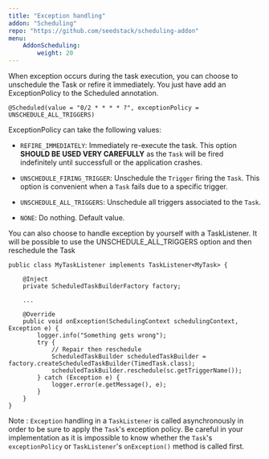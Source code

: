 ```yaml
---
title: "Exception handling"
addon: "Scheduling"
repo: "https://github.com/seedstack/scheduling-addon"
menu:
    AddonScheduling:
        weight: 20
---
```


When exception occurs during the task execution, you can choose to unschedule the Task or refire it immediately. You just
have add an ExceptionPolicy to the Scheduled annotation.

    @Scheduled(value = "0/2 * * * * ?", exceptionPolicy = UNSCHEDULE_ALL_TRIGGERS)

ExceptionPolicy can take the following values:

- `REFIRE_IMMEDIATELY`: Immediately re-execute the task. This option **SHOULD BE USED VERY CAREFULLY** as the `Task` will be fired indefinitely until successfull or the application crashes.

- `UNSCHEDULE_FIRING_TRIGGER`: Unschedule the `Trigger` firing the `Task`. This option is convenient when a `Task` fails due
to a specific trigger.

- `UNSCHEDULE_ALL_TRIGGERS`: Unschedule all triggers associated to the `Task`.

- `NONE`: Do nothing. Default value.

You can also choose to handle exception by yourself with a TaskListener. It will be possible to use the
UNSCHEDULE_ALL_TRIGGERS option and then reschedule the Task

    public class MyTaskListener implements TaskListener<MyTask> {

        @Inject
        private ScheduledTaskBuilderFactory factory;

        ...

        @Override
        public void onException(SchedulingContext schedulingContext, Exception e) {
            logger.info("Something gets wrong");
            try {
                // Repair then reschedule
                ScheduledTaskBuilder scheduledTaskBuilder = factory.createScheduledTaskBuilder(TimedTask.class);
                scheduledTaskBuilder.reschedule(sc.getTriggerName());
            } catch (Exception e) {
                logger.error(e.getMessage(), e);
            }
        }
    }

Note : `Exception` handling in a `TaskListener` is called asynchronously in order to be sure to apply the `Task`'s exception policy. 
Be careful in your implementation as it is impossible to know whether the `Task`'s `exceptionPolicy` or `TaskListener`'s `onException()` method is called first.
